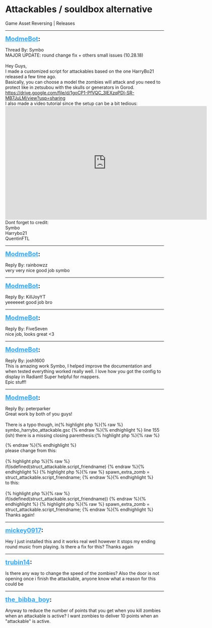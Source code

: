 # Attackables / souldbox alternative
Game Asset Reversing | Releases

---
<strong style="font-size: 1.4em;"><span style="text-decoration: underline;text-decoration-color: #34a7f9;"><span style="color:#34a7f9;">ModmeBot</span></span>:</strong>

<p>Thread By: Symbo<br />MAJOR UPDATE: round change fix + others small issues (10.28.18)<br /> <br />Hey Guys,<br />I made a customized script for attackables based on the one HarryBo21 released a few time ago.<br />Basically, you can choose a model the zombies will attack and you need to protect like in zetsubou with the skulls or generators in Gorod.<br /><a href="https://drive.google.com/file/d/1goCP1-PfVQC_3IEXzqPDl-SR-MB7JuLM/view?usp=sharing">https://drive.google.com/file/d/1goCP1-PfVQC_3IEXzqPDl-SR-MB7JuLM/view?usp=sharing</a><br />I also made a video tutorial since the setup can be a bit tedious:<br /><iframe type="text/html" width="640" height="360" src="https://www.youtube.com/embed/FxGLB7C-y4s" frameborder="0"></iframe><br />Dont forget to credit:<br />Symbo<br />Harrybo21<br />QuentinFTL</p>

---
<strong style="font-size: 1.4em;"><span style="text-decoration: underline;text-decoration-color: #34a7f9;"><span style="color:#34a7f9;">ModmeBot</span></span>:</strong>

<p>Reply By: rainbowzz<br />very very nice good job symbo</p>

---
<strong style="font-size: 1.4em;"><span style="text-decoration: underline;text-decoration-color: #34a7f9;"><span style="color:#34a7f9;">ModmeBot</span></span>:</strong>

<p>Reply By: KillJoyYT<br />yeeeeeet good job bro</p>

---
<strong style="font-size: 1.4em;"><span style="text-decoration: underline;text-decoration-color: #34a7f9;"><span style="color:#34a7f9;">ModmeBot</span></span>:</strong>

<p>Reply By: FiveSeven<br />nice job, looks great &lt;3</p>

---
<strong style="font-size: 1.4em;"><span style="text-decoration: underline;text-decoration-color: #34a7f9;"><span style="color:#34a7f9;">ModmeBot</span></span>:</strong>

<p>Reply By: josh1600<br />This is amazing work Symbo, I helped improve the documentation and when tested everything worked really well. I love how you got the config to display in Radiant! Super helpful for mappers.<br />Epic stuff!</p>

---
<strong style="font-size: 1.4em;"><span style="text-decoration: underline;text-decoration-color: #34a7f9;"><span style="color:#34a7f9;">ModmeBot</span></span>:</strong>

<p>Reply By: peterparker<br />Great work by both of you guys!<br /> <br />There is a typo though, in{% highlight php %}{% raw %}
symbo_harrybo_attackable.gsc
{% endraw %}{% endhighlight %}
line 155 (ish) there is a missing closing parenthesis:{% highlight php %}{% raw %}

{% endraw %}{% endhighlight %}
 <br />please change from this:<br /> <br />{% highlight php %}{% raw %}
if(isdefined(struct_attackable.script_friendname)
{% endraw %}{% endhighlight %}
{% highlight php %}{% raw %}
spawn_extra_zomb = struct_attackable.script_friendname;
{% endraw %}{% endhighlight %}
 <br />to this:<br /> <br />{% highlight php %}{% raw %}
if(isdefined(struct_attackable.script_friendname))
{% endraw %}{% endhighlight %}
{% highlight php %}{% raw %}
spawn_extra_zomb = struct_attackable.script_friendname;
{% endraw %}{% endhighlight %}
 <br />Thanks again!</p>

---
<strong style="font-size: 1.4em;"><span style="text-decoration: underline;text-decoration-color: #34a7f9;"><span style="color:#34a7f9;">mickey0917</span></span>:</strong>

<p>Hey I just installed this and it works real well however it stops my ending round music from playing. Is there a fix for this? Thanks again</p>

---
<strong style="font-size: 1.4em;"><span style="text-decoration: underline;text-decoration-color: #34a7f9;"><span style="color:#34a7f9;">trubin14</span></span>:</strong>

<p>Is there any way to change the speed of the zombies? Also the door is not opening once i finish the attackable, anyone know what a reason for this could be</p>

---
<strong style="font-size: 1.4em;"><span style="text-decoration: underline;text-decoration-color: #34a7f9;"><span style="color:#34a7f9;">the_bibba_boy</span></span>:</strong>

<p>Anyway to reduce the number of points that you get when you kill zombies when an attackable is active? I want zombies to deliver 10 points when an &quot;attackable&quot; is active.</p>

